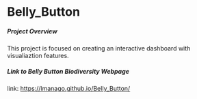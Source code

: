# Belly_Button

##### Project Overview

This project is focused on creating an interactive dashboard with visualiaztion features.

##### Link to Belly Button Biodiversity Webpage

link: https://lmanago.github.io/Belly_Button/
